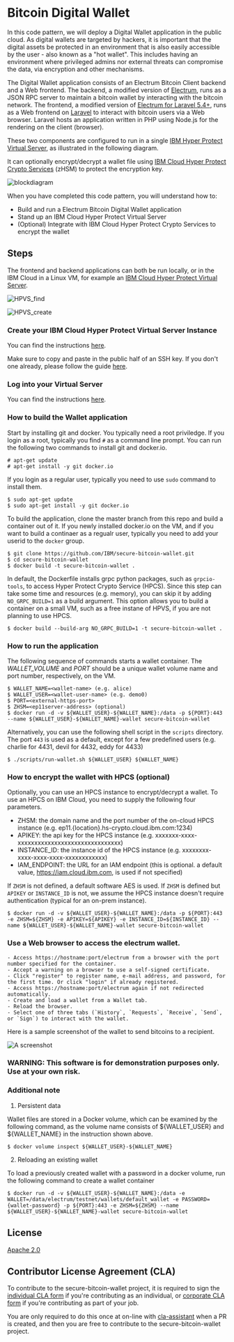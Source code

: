 # Bitcoin Digital Wallet

In this code pattern, we will deploy a Digital Wallet application in the public cloud. As digital wallets are targeted by hackers, it is important that the digital assets be protected in an environment that is also easily accessible by the user - also known as a "hot wallet". This includes having an environment where privileged admins nor external threats can compromise the data, via encryption and other mechanisms.

The Digital Wallet application consists of an Electrum Bitcoin Client backend and a Web frontend.
The backend, a modified version of [Electrum](https://github.com/spesmilo/electrum), runs as a JSON RPC server to maintain a bitcoin wallet by interacting with the bitcoin network. 
The frontend, a modified version of [Electrum for Laravel 5.4+](https://github.com/AraneaDev/laravel-electrum), runs as a Web frontend on [Laravel](https://laravel.com/) to interact with bitcoin users via a Web browser. Laravel hosts an application written in PHP using
Node.js for the rendering on the client (browser).

These two components are configured to run in a single [IBM Hyper Protect Virtual Server](https://cloud.ibm.com/catalog/services/hyper-protect-virtual-server), as illustrated in the following diagram.

It can optionally encrypt/decrypt a wallet file using [IBM Cloud Hyper Protect Crypto Services](https://cloud.ibm.com/catalog/services/hyper-protect-crypto-services) (zHSM) to protect the encryption key. 

![blockdiagram](https://github.com/IBM/secure-bitcoin-wallet/blob/images/images/diagram.png)


When you have completed this code pattern, you will understand how to:

* Build and run a Electrum Bitcoin Digital Wallet application 
* Stand up an IBM Cloud Hyper Protect Virtual Server
* (Optional) Integrate with IBM Cloud Hyper Protect Crypto Services to encrypt the wallet


## Steps

The frontend and backend applications can both be run locally, or in
the IBM Cloud in a Linux VM, for example an [IBM Cloud Hyper Protect
Virtual Server](https://cloud.ibm.com/catalog/services/hyper-protect-virtual-server).

![HPVS_find](https://github.com/IBM/secure-bitcoin-wallet/blob/images/images/SearchHPVS.png)

![HPVS_create](https://github.com/IBM/secure-bitcoin-wallet/blob/images/images/HPVSFields.png)

### Create your IBM Cloud Hyper Protect Virtual Server Instance

You can find the instructions [here](https://cloud.ibm.com/docs/services/hp-virtual-servers?topic=hp-virtual-servers-provision).

Make sure to copy and paste in the public half of an SSH key. If you don't one already, please follow the guide [here]( https://cloud.ibm.com/docs/vpc?topic=vpc-ssh-keys).

### Log into your Virtual Server

You can find the instructions [here](https://cloud.ibm.com/docs/services/hp-virtual-servers?topic=hp-virtual-servers-connect_vs).

### How to build the Wallet application

Start by installing git and docker. You typically need a root priviledge. If you login as a root, typically you find `#`
as a command line prompt. You can run the following two commands to install git and docker.io.

```
# apt-get update
# apt-get install -y git docker.io
```

If you login as a regular user, typically you need to use `sudo` command to install them.

```
$ sudo apt-get update
$ sudo apt-get install -y git docker.io
```

To build the application, clone the master branch from this repo and build a container out of it.
If you newly installed docker.io on the VM, and if you want to build a continaer as a regualr user,
typically you need to add your userid to the `docker` group. 

```
$ git clone https://github.com/IBM/secure-bitcoin-wallet.git
$ cd secure-bitcoin-wallet
$ docker build -t secure-bitcoin-wallet .
```

In default, the Dockerfile installs grpc python packages, such as `grpcio-tools`, to access Hyper Protect Crypto Service (HPCS).
Since this step can take some time and resources (e.g. memory), you can skip it by adding `NO_GRPC_BUILD=1` as a build argument.
This option allows you to build a container on a small VM, such as a free instane of HPVS, 
if you are not planning to use HPCS.

```
$ docker build --build-arg NO_GRPC_BUILD=1 -t secure-bitcoin-wallet .
```

### How to run the application

The following sequence of commands starts a wallet container.
The *WALLET_VOLUME* and *PORT* should be a unique wallet volume name and port number, respectively, on the VM. 

```
$ WALLET_NAME=<wallet-name> (e.g. alice)
$ WALLET_USER=<wallet-user-name> (e.g. demo0)
$ PORT=<external-https-port>
$ ZHSM=<ep11server-address> (optional)
$ docker run -d -v ${WALLET_USER}-${WALLET_NAME}:/data -p ${PORT}:443 --name ${WALLET_USER}-${WALLET_NAME}-wallet secure-bitcoin-wallet
```

Alternatively, you can use the following shell script in the `scripts` directory. The port `443` is used as a default, except for
a few predefined users (e.g. charlie for 4431, devil for 4432, eddy for 4433)

```
$ ./scripts/run-wallet.sh ${WALLET_USER} ${WALLET_NAME}
```

### How to encrypt the wallet with HPCS (optional)

Optionally, you can use an HPCS instance to encrypt/decrypt a wallet. To use an HPCS on IBM Cloud, you need to supply
the following four parameters.

- ZHSM: the domain name and the port number of the on-cloud HPCS instance (e.g. ep11.{location}.hs-crypto.cloud.ibm.com:1234)
- APIKEY: the api key for the HPCS instance (e.g. xxxxxxx-xxxx-xxxxxxxxxxxxxxxxxxxxxxxxxxxxxxx)
- INSTANCE_ID: the instance id of the HPCS instance (e.g. xxxxxxxx-xxxx-xxxx-xxxx-xxxxxxxxxxxx)
- IAM_ENDPOINT: the URL for an IAM endpoint (this is optional. a default value, https://iam.cloud.ibm.com, is used if not specified)

If `ZHSM` is not defined, a default software AES is used.
If `ZHSM` is defined but `APIKEY` or `INSTANCE_ID` is not, we assume the HPCS instance doesn't require authentication
(typical for an on-prem instance).

```
$ docker run -d -v ${WALLET_USER}-${WALLET_NAME}:/data -p ${PORT}:443 -e ZHSM=${ZHSM} -e APIKEY=${APIKEY} -e INSTANCE_ID=${INSTANCE_ID} --name ${WALLET_USER}-${WALLET_NAME}-wallet secure-bitcoin-wallet
```

### Use a Web browser to access the electrum wallet.

```
- Access https://hostname:port/electrum from a browser with the port number specified for the container.
- Accept a warning on a browser to use a self-signed certificate.
- Click "register" to register name, e-mail address, and password, for the first time. Or click "login" if already registered.
- Access https://hostname:port/electrum again if not redirected automatically.
- Create and load a wallet from a Wallet tab.
- Reload the browser.
- Select one of three tabs (`History`, `Requests`, `Receive`, `Send`, or `Sign`) to interact with the wallet.

```

Here is a sample screenshot of the wallet to send bitcoins to a recipient.

![A screenshot](https://github.com/IBM/secure-bitcoin-wallet/blob/images/images/screenshot.png)

### WARNING: This software is for demonstration purposes only. Use at your own risk.


### Additional note

1. Persistent data

Wallet files are stored in a Docker volume, which can be examined by the following command, as the volume name
consists of ${WALLET_USER} and ${WALLET_NAME} in the instruction shown above.

```
$ docker volume inspect ${WALLET_USER}-${WALLET_NAME}
```

2. Reloading an existing wallet

To load a previously created wallet with a password in a docker volume, run the following command to create a wallet container

```
$ docker run -d -v ${WALLET_USER}-${WALLET_NAME}:/data -e WALLET=/data/electrum/testnet/wallets/default_wallet -e PASSWORD={wallet-password} -p ${PORT}:443 -e ZHSM=${ZHSM} --name ${WALLET_USER}-${WALLET_NAME}-wallet secure-bitcoin-wallet
```

## License

[Apache 2.0](https://github.com/IBM/secure-bitcoin-wallet/blob/master/LICENSE)

## Contributor License Agreement (CLA)

To contribute to the secure-bitcoin-wallet project, it is required to sign the 
[individual CLA form](https://gist.github.com/moriohara/9926f0791f1168acd7974b9dc4467e99) 
if you're contributing as an individual, or 
[corporate CLA form](https://gist.github.com/moriohara/018efe7c8b3247da3e77ddbf56f55c2e) 
if you're contributing as part of your job.

You are only required to do this once at on-line with [cla-assistant](https://github.com/cla-assistant/cla-assistant) when a PR is created, and then you are free to contribute to the secure-bitcoin-wallet project.
